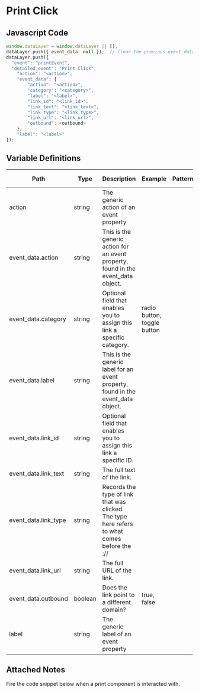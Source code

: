 # Print Click

### 

## Javascript Code
```js
window.dataLayer = window.dataLayer || [];
dataLayer.push({ event_data: null });  // Clear the previous event_data object.
dataLayer.push({
  "event": "printEvent",
  "detailed_event": "Print Click",
    "action": "<action>",
    "event_data": {
        "action": "<action>",
        "category": "<category>",
        "label": "<label>",
        "link_id": "<link_id>",
        "link_text": "<link_text>",
        "link_type": "<link_type>",
        "link_url": "<link_url>",
        "outbound": <outbound>
    },
    "label": "<label>"
});
```

## Variable Definitions

|Path|Type|Description|Example|Pattern|Min Length|Max Length|Minimum|Maximum|Multiple Of|
| --- | --- | --- | --- | --- | --- | --- | --- | --- | --- |
|action|string|The generic action of an event property||||||||
|event_data.action|string|This is the generic action for an event property, found in the event\_data object.||||||||
|event_data.category|string|Optional field that enables you to assign this link a specific category.|radio button, toggle button|||||||
|event_data.label|string|This is the generic label for an event property, found in the event\_data object.||||||||
|event_data.link_id|string|Optional field that enables you to assign this link a specific ID.||||||||
|event_data.link_text|string|The full text of the link.||||||||
|event_data.link_type|string|Records the type of link that was clicked. The type here refers to what comes before the :\/\/||||||||
|event_data.link_url|string|The full URL of the link.||||||||
|event_data.outbound|boolean|Does the link point to a different domain?|true, false|||||||
|label|string|The generic label of an event property||||||||

## Attached Notes

<p><span data-sheets-value="{&quot;1&quot;:2,&quot;2&quot;:&quot;Fire the code snippet below when a print component is interacted with. &quot;}" data-sheets-userformat="{&quot;2&quot;:513,&quot;3&quot;:{&quot;1&quot;:0},&quot;12&quot;:0}">Fire the code snippet below when a print component is interacted with. </span></p>
<p><span data-sheets-value="{&quot;1&quot;:2,&quot;2&quot;:&quot;Fire the code snippet below when a print component is interacted with. &quot;}" data-sheets-userformat="{&quot;2&quot;:513,&quot;3&quot;:{&quot;1&quot;:0},&quot;12&quot;:0}"><img title="Print" src="&quot;https:/github.com/searchdiscovery/client-fti-ga4-dl-spec/blob/main/images/Print.png&quot;" alt="" /></span></p>
